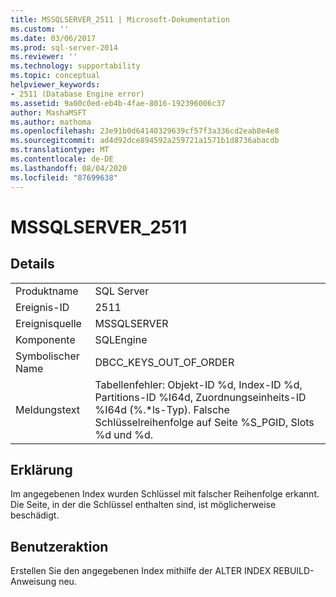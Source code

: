 ```yaml
---
title: MSSQLSERVER_2511 | Microsoft-Dokumentation
ms.custom: ''
ms.date: 03/06/2017
ms.prod: sql-server-2014
ms.reviewer: ''
ms.technology: supportability
ms.topic: conceptual
helpviewer_keywords:
- 2511 (Database Engine error)
ms.assetid: 9a00c0ed-eb4b-4fae-8016-192396006c37
author: MashaMSFT
ms.author: mathoma
ms.openlocfilehash: 23e91b0d64140329639cf57f3a336cd2eab8e4e8
ms.sourcegitcommit: ad4d92dce894592a259721a1571b1d8736abacdb
ms.translationtype: MT
ms.contentlocale: de-DE
ms.lasthandoff: 08/04/2020
ms.locfileid: "87699638"
---
```

# <a name="mssqlserver_2511"></a>MSSQLSERVER_2511
    
## <a name="details"></a>Details  
  
|||  
|-|-|  
|Produktname|SQL Server|  
|Ereignis-ID|2511|  
|Ereignisquelle|MSSQLSERVER|  
|Komponente|SQLEngine|  
|Symbolischer Name|DBCC_KEYS_OUT_OF_ORDER|  
|Meldungstext|Tabellenfehler: Objekt-ID %d, Index-ID %d, Partitions-ID %I64d, Zuordnungseinheits-ID %I64d (%.*ls-Typ). Falsche Schlüsselreihenfolge auf Seite %S_PGID, Slots %d und %d.|  
  
## <a name="explanation"></a>Erklärung  
 Im angegebenen Index wurden Schlüssel mit falscher Reihenfolge erkannt. Die Seite, in der die Schlüssel enthalten sind, ist möglicherweise beschädigt.  
  
## <a name="user-action"></a>Benutzeraktion  
 Erstellen Sie den angegebenen Index mithilfe der ALTER INDEX REBUILD-Anweisung neu.  
  
  
